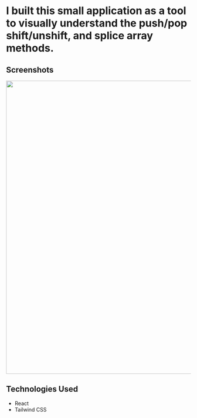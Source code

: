 # I built this small application as a tool to visually understand the push/pop shift/unshift, and splice array methods. 


## Screenshots

<img src="https://media.giphy.com/media/v1.Y2lkPTc5MGI3NjExY2YzMDk3YTgwYTg3OGMwMDA4MDM2NzkzZDhhOThmN2U1NWZhYWQzYiZlcD12MV9pbnRlcm5hbF9naWZzX2dpZklkJmN0PWc/831vzUmeaZ9wzC5PV2/giphy.gif" width="800" >


## Technologies Used

- React
- Tailwind CSS